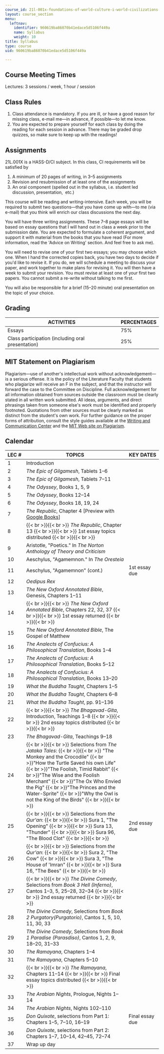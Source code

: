 ```yaml
---
course_id: 21l-001x-foundations-of-world-culture-i-world-civilizations-and-texts-fall-2011
layout: course_section
menu:
  leftnav:
    identifier: 960619ba86070b41edace5d5106f449a
    name: Syllabus
    weight: 10
title: Syllabus
type: course
uid: 960619ba86070b41edace5d5106f449a

---
```


Course Meeting Times
--------------------

Lectures: 3 sessions / week, 1 hour / session

Class Rules
-----------

1.  Class attendance is mandatory. If you are ill, or have a good reason for missing class, e-mail me—in advance, if possible—to let me know.
2.  You are expected to prepare yourself for each class by doing the reading for each session in advance. There may be graded drop quizzes, so make sure to keep up with the readings!

Assignments
-----------

21L.001X is a HASS-D/CI subject. In this class, CI requirements will be satisfied by

1.  A minimum of 20 pages of writing, in 3–5 assignments
2.  Revision and resubmission of at least one of the assignments
3.  An oral component (spelled out in the syllabus, i.e. student led discussion, presentation,  etc.)

This course will be reading and writing-intensive. Each week, you will be required to submit two questions—that you have come up with—to me (via e-mail) that you think will enrich our class discussions the next day.

You will have three writing assignments. These 7–8 page essays will be based on essay questions that I will hand out in class a week prior to the submission date. You are expected to formulate a coherent argument, and support it with material from the books that you have read (For more information, read the 'Advice on Writing' section. And feel free to ask me).

You will need to revise one of your first two essays; you may choose which one. When I hand the corrected copies back, you have two days to decide if you'd like to revise it. If you do, we will schedule a meeting to discuss your paper, and work together to make plans for revising it. You will then have a week to submit your revision. You must revise at least one of your first two papers. You cannot submit a re-write without talking to me first.

You will also be responsible for a brief (15–20 minute) oral presentation on the topic of your choice.

Grading
-------

| ACTIVITIES | PERCENTAGES |
| --- | --- |
| Essays | 75% |
| Class participation (including oral presentation) | 25% 

MIT Statement on Plagiarism
---------------------------

Plagiarism—use of another's intellectual work without acknowledgement—is a serious offense. It is the policy of the Literature Faculty that students who plagiarize will receive an F in the subject, and that the instructor will forward the case to the Committee on Discipline. Full acknowledgement for all information obtained from sources outside the classroom must be clearly stated in all written work submitted. All ideas, arguments, and direct phrasings taken from someone else's work must be identified and properly footnoted. Quotations from other sources must be clearly marked as distinct from the student's own work. For further guidance on the proper forms of attribution, consult the style guides available at the [Writing and Communication Center](http://cmsw.mit.edu/writing-and-communication-center/) and the [MIT Web site on Plagiarism](http://cmsw.mit.edu/writing-and-communication-center/avoiding-plagiarism/).

Calendar
--------

| LEC # | TOPICS | KEY DATES |
| --- | --- | --- |
| 1 | Introduction | &nbsp; |
| 2 | _The Epic of Gilgamesh_, Tablets 1–6 | &nbsp; |
| 3 | _The Epic of Gilgamesh_, Tablets 7–11 | &nbsp; |
| 4 | _The Odyssey_, Books 1, 5, 9 | &nbsp; |
| 5 | _The Odyssey_, Books 12–14 | &nbsp; |
| 6 | _The Odyssey_, Books 18, 19, 24 | &nbsp; |
| 7 | _The Republic_, Chapter 4 \[Preview with [Google Books](http://books.google.com/books?id=1H7gvzj5_CEC&pg=PAfrontcover#v=onepage)\] | &nbsp; |
| 8 |  {{< br >}}{{< br >}} _The Republic_, Chapter 13 {{< br >}}{{< br >}} 1st essay topics distributed {{< br >}}{{< br >}}  | &nbsp; |
| 9 | Aristotle, "Poetics." In _The Norton Anthology of Theory and Criticism_ | &nbsp; |
| 10 | Aeschylus, "Agamemnon." In _The Oresteia_ | &nbsp; |
| 11 | Aeschylus, "Agamemnon" (cont.) | 1st essay due |
| 12 | _Oedipus Rex_ | &nbsp; |
| 13 | _The New Oxford Annotated Bible_, Genesis, Chapters 1–11 | &nbsp; |
| 14 |  {{< br >}}{{< br >}} _The New Oxford Annotated Bible_, Chapters 22, 32, 37 {{< br >}}{{< br >}} 1st essay returned {{< br >}}{{< br >}}  | &nbsp; |
| 15 | _The New Oxford Annotated Bible_, The Gospel of Matthew | &nbsp; |
| 16 | _The Analects of Confucius: A Philosophical Translation_, Books 1–4 | &nbsp; |
| 17 | _The Analects of Confucius: A Philosophical Translation_, Books 5–12 | &nbsp; |
| 18 | _The Analects of Confucius: A Philosophical Translation_, Books 13–20 | &nbsp; |
| 19 | _What the Buddha Taught_, Chapters 1–5 | &nbsp; |
| 20 | _What the Buddha Taught_, Chapters 6–8 | &nbsp; |
| 21 | _What the Buddha Taught_, pp. 91–136 | &nbsp; |
| 22 |  {{< br >}}{{< br >}} _The Bhagavad-Gita_, Introduction, Teachings 1–8 {{< br >}}{{< br >}} 2nd essay topics distributed {{< br >}}{{< br >}}  | &nbsp; |
| 23 | _The Bhagavad-Gita_, Teachings 9–18 | &nbsp; |
| 24 |  {{< br >}}{{< br >}} Selections from _The Jataka Tales_: {{< br >}}{{< br >}} "The Monkey and the Crocodile"  {{< br >}}"How the Turtle Saved his own Life"  {{< br >}}"The Foolish, Timid Rabbit"  {{< br >}}"The Wise and the Foolish Merchant"  {{< br >}}"The Ox Who Envied the Pig"  {{< br >}}"The Princes and the Water-Sprite"  {{< br >}}"Why the Owl is not the King of the Birds" {{< br >}}{{< br >}}  | &nbsp; |
| 25 |  {{< br >}}{{< br >}} Selections from _the Qur'an_: {{< br >}}{{< br >}} Sura 1, "The Opening" {{< br >}}{{< br >}} Sura 13, "Thunder" {{< br >}}{{< br >}} Sura 96, "The Blood Clot" {{< br >}}{{< br >}}  | 2nd essay due |
| 26 |  {{< br >}}{{< br >}} Selections from _the Qur'an_: {{< br >}}{{< br >}} Sura 2, "The Cow" {{< br >}}{{< br >}} Sura 3, "The House of 'Imran" {{< br >}}{{< br >}} Sura 16, "The Bees" {{< br >}}{{< br >}}  | &nbsp; |
| 27 |  {{< br >}}{{< br >}} _The Divine Comedy_, Selections from _Book 3 Hell (Inferno)_, Cantos 1–3, 5, 25–28, 32–34 {{< br >}}{{< br >}} 2nd essay returned {{< br >}}{{< br >}}  | &nbsp; |
| 28 | _The Divine Comedy_, Selections from _Book 2 Purgatory(Purgatorio)_, Cantos 1, 5, 10, 11, 30, 33 | &nbsp; |
| 29 | _The Divine Comedy_, Selections from _Book 1 Paradise (Parasdiso)_, Cantos 1, 2, 9, 18–20, 31–33 | &nbsp; |
| 30 | _The Ramayana_, Chapters 1–4 | &nbsp; |
| 31 | _The Ramayana_, Chapters 5–10 | &nbsp; |
| 32 |  {{< br >}}{{< br >}} _The Ramayana_, Chapters 11–14 {{< br >}}{{< br >}} Final essay topics distributed {{< br >}}{{< br >}}  | &nbsp; |
| 33 | _The Arabian Nights_, Prologue, Nights 1–14 | &nbsp; |
| 34 | _The Arabian Nights_, Nights 102–110 | &nbsp; |
| 35 | _Don Quixote_, selections from Part 1: Chapters 1–5, 7–10, 16–19 | Final essay due |
| 36 | _Don Quixote_, selections from Part 2: Chapters 1–7, 10–14, 42–45, 72–74 | &nbsp; |
| 37 | Wrap up day |